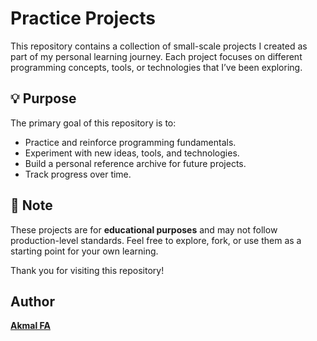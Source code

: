 # Practice Projects

This repository contains a collection of small-scale projects I created as part of my personal learning journey. Each project focuses on different programming concepts, tools, or technologies that I’ve been exploring.

## 💡 Purpose

The primary goal of this repository is to:

- Practice and reinforce programming fundamentals.
- Experiment with new ideas, tools, and technologies.
- Build a personal reference archive for future projects.
- Track progress over time.

## 📌 Note

These projects are for **educational purposes** and may not follow production-level standards. Feel free to explore, fork, or use them as a starting point for your own learning.

Thank you for visiting this repository!

## Author
[**Akmal FA**](https://github.com/akmalscript)

